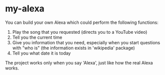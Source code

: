 # my-alexa
You can build your own Alexa which could perform the following functions:
1) Play the song that you requested (directs you to a YouTube video)
2) Tell you the current time
3) Give you information that you need, especially when you start questions with "who is" (the information exists in 'wikipedia' package)
4) Tell you what date it is today

The project works only when you say 'Alexa', just like how the real Alexa works. 
